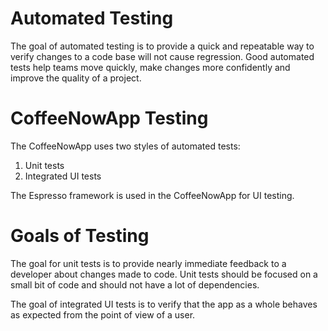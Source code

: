 # Automated Testing
The goal of automated testing is to provide a quick and repeatable way to
verify changes to a code base will not cause regression. Good automated tests
help teams move quickly, make changes more confidently and improve the quality
of a project.

# CoffeeNowApp Testing
The CoffeeNowApp uses two styles of automated tests:
1. Unit tests
2. Integrated UI tests

The Espresso framework is used in the CoffeeNowApp for UI testing.

# Goals of Testing
The goal for unit tests is to provide nearly immediate feedback to a developer
about changes made to code. Unit tests should be focused on a small bit of code
and should not have a lot of dependencies.

The goal of integrated UI tests is to verify that the app as a whole behaves
as expected from the point of view of a user.
